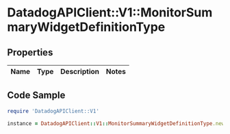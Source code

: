 # DatadogAPIClient::V1::MonitorSummaryWidgetDefinitionType

## Properties

Name | Type | Description | Notes
------------ | ------------- | ------------- | -------------

## Code Sample

```ruby
require 'DatadogAPIClient::V1'

instance = DatadogAPIClient::V1::MonitorSummaryWidgetDefinitionType.new()
```


